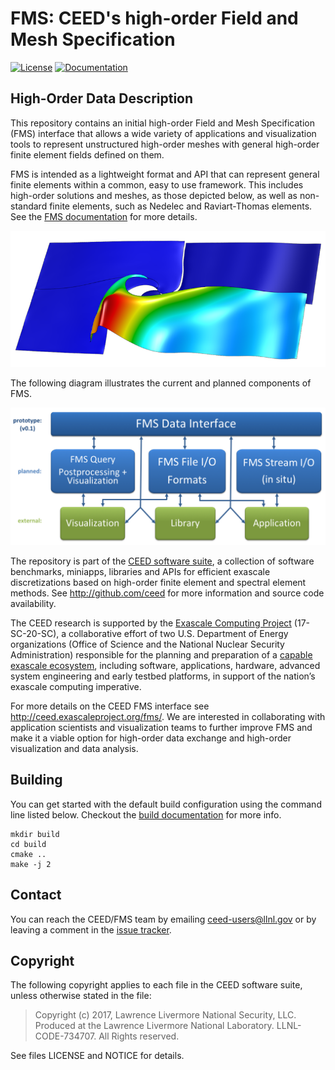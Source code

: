 # FMS: CEED's high-order Field and Mesh Specification

[![License](https://img.shields.io/badge/License-BSD%202--Clause-orange.svg)](https://opensource.org/licenses/BSD-2-Clause)
[![Documentation](https://codedocs.xyz/CEED/FMS.svg)](https://codedocs.xyz/CEED/FMS/)

## High-Order Data Description

This repository contains an initial high-order Field and Mesh Specification
(FMS) interface that allows a wide variety of applications and visualization
tools to represent unstructured high-order meshes with general high-order finite
element fields defined on them.

FMS is intended as a lightweight format and API that can represent general
finite elements within a common, easy to use framework. This includes high-order
solutions and meshes, as those depicted below, as well as non-standard finite
elements, such as Nedelec and Raviart-Thomas elements. See the [FMS
documentation](doc/fms.md) for more details.

![High-order mesh and solution](doc/triple-pt-2x2.png)

The following diagram illustrates the current and planned components of FMS.

![FMS components](doc/components.png)

The repository is part of the [CEED software suite][ceed-soft], a collection of
software benchmarks, miniapps, libraries and APIs for efficient exascale
discretizations based on high-order finite element and spectral element methods.
See http://github.com/ceed for more information and source code availability.

The CEED research is supported by the [Exascale Computing Project][ecp]
(17-SC-20-SC), a collaborative effort of two U.S. Department of Energy
organizations (Office of Science and the National Nuclear Security
Administration) responsible for the planning and preparation of a [capable
exascale ecosystem](https://exascaleproject.org/what-is-exascale), including
software, applications, hardware, advanced system engineering and early testbed
platforms, in support of the nation’s exascale computing imperative.

For more details on the CEED FMS interface see http://ceed.exascaleproject.org/fms/.
We are interested in collaborating with application scientists and visualization
teams to further improve FMS and make it a viable option for high-order data
exchange and high-order visualization and data analysis.

## Building

You can get started with the default build configuration using the command line listed below. Checkout the [build documentation](doc/build.md) for more info.

```console
mkdir build
cd build
cmake ..
make -j 2
```

## Contact

You can reach the CEED/FMS team by emailing [ceed-users@llnl.gov](mailto:ceed-users@llnl.gov)
or by leaving a comment in the [issue tracker](https://github.com/CEED/FMS/issues).

## Copyright

The following copyright applies to each file in the CEED software suite, unless
otherwise stated in the file:

> Copyright (c) 2017, Lawrence Livermore National Security, LLC. Produced at the
> Lawrence Livermore National Laboratory. LLNL-CODE-734707. All Rights reserved.

See files LICENSE and NOTICE for details.

[ceed-soft]:   http://ceed.exascaleproject.org/software/
[ecp]:         https://exascaleproject.org/exascale-computing-project
